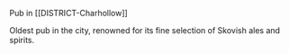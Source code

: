 Pub in [[DISTRICT-Charhollow]]

Oldest pub in the city, renowned for its fine selection of Skovish ales and spirits.